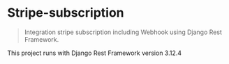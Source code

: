 # Stripe-subscription
> Integration stripe subscription including Webhook using Django Rest Framework.
> 

This project runs with Django Rest Framework version 3.12.4
